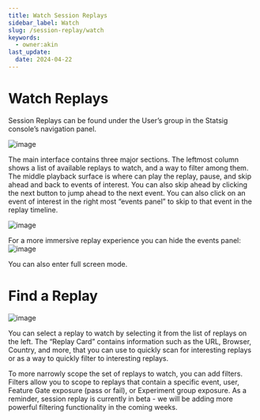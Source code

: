 ```yaml
---
title: Watch Session Replays
sidebar_label: Watch
slug: /session-replay/watch
keywords:
  - owner:akin
last_update:
  date: 2024-04-22
---
```

# Watch Replays

Session Replays can be found under the User’s group in the Statsig console’s navigation panel. 

![image](https://github.com/statsig-io/docs/assets/3464964/2f9ca1b1-f8e0-403f-9d3f-898434f06266)


The main interface contains three major sections. The leftmost column shows a list of available replays to watch, and a way to filter among them. The middle playback surface is where can play the replay, pause, and skip ahead and back to events of interest. You can also skip ahead by clicking the next button to jump ahead to the next event. You can also click on an event of interest in the right most “events panel” to skip to that event in the replay timeline. 

![image](https://github.com/statsig-io/docs/assets/3464964/f810ceb5-b6fc-4312-8e5d-9acfec0809bb)


For a more immersive replay experience you can hide the events panel: 
![image](https://github.com/statsig-io/docs/assets/3464964/d63fdf9e-cfc4-45e5-9365-d478504574c3)


You can also enter full screen mode. 

# Find a Replay

![image](https://github.com/statsig-io/docs/assets/3464964/45ce3a59-6847-43d6-bfc8-6d3cd5d45917)


You can select a replay to watch by selecting it from the list of replays on the left. The “Replay Card” contains information such as the URL, Browser, Country, and more, that you can use to quickly scan for interesting replays or as a way to quickly filter to interesting replays. 

To more narrowly scope the set of replays to watch, you can add filters. Filters allow you to scope to replays that contain a specific event, user, Feature Gate exposure (pass or fail), or Experiment group exposure. As a reminder, session replay is currently in beta - we will be adding more powerful filtering functionality in the coming weeks.
